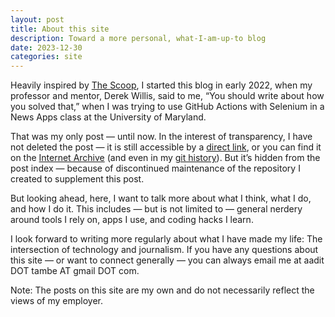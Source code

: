 ```yaml
---
layout: post
title: About this site
description: Toward a more personal, what-I-am-up-to blog
date: 2023-12-30
categories: site
---
```


Heavily inspired by [The Scoop](https://thescoop.org/), I started this blog in early 2022, when my professor and mentor, Derek Willis, said to me, “You should write about how you solved that,” when I was trying to use GitHub Actions with Selenium in a News Apps class at the University of Maryland.

That was my only post — until now. In the interest of transparency, I have not deleted the post — it is still accessible by a [direct link](https://blog.aadittambe.com/journalism/2022/selenium-github-actions), or you can find it on the [Internet Archive](https://web.archive.org/web/20230305182019/http://blog.aadittambe.com/journalism/2022/selenium-github-actions) (and even in my [git history](https://github.com/aadittambe/blog)). But it’s hidden from the post index — because of discontinued maintenance of the repository I created to supplement this post.

But looking ahead, here, I want to talk more about what I think, what I do, and how I do it. This includes — but is not limited to — general nerdery around tools I rely on, apps I use, and coding hacks I learn.

I look forward to writing more regularly about what I have made my life: The intersection of technology and journalism. If you have any questions about this site — or want to connect generally — you can always email me at aadit DOT tambe AT gmail DOT com.

Note: The posts on this site are my own and do not necessarily reflect the views of my employer.
